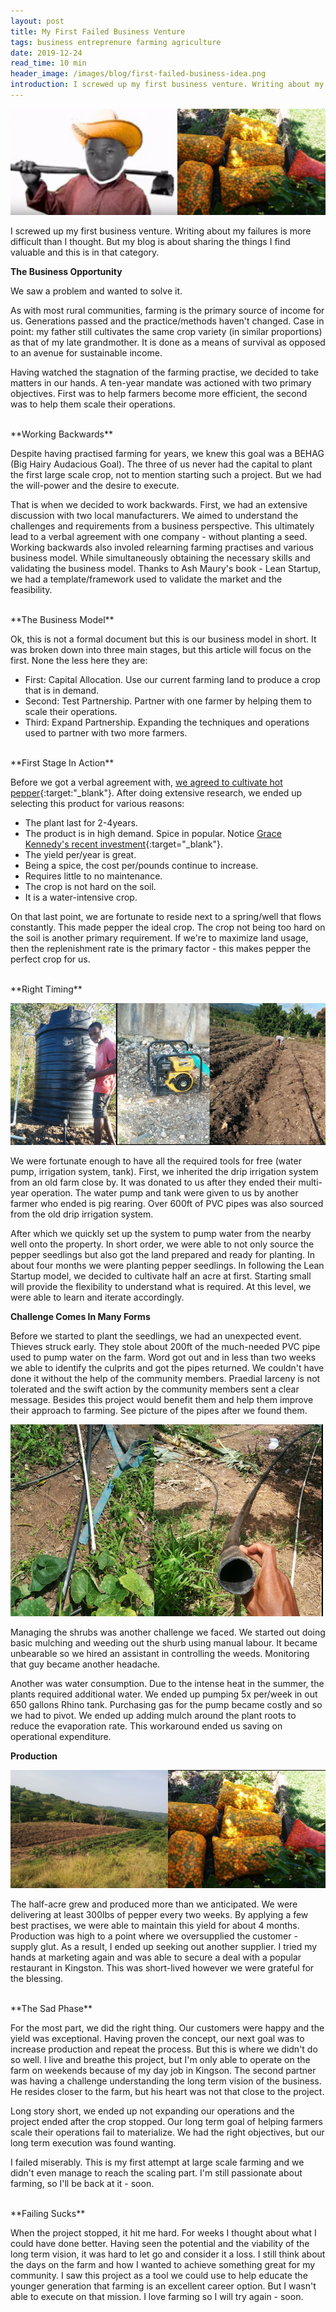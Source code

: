 ```yaml
---
layout: post
title: My First Failed Business Venture 
tags: business entreprenure farming agriculture
date: 2019-12-24
read_time: 10 min
header_image: /images/blog/first-failed-business-idea.png
introduction: I screwed up my first business venture. Writing about my failures is more difficult than I thought. But my blog is about sharing the things I find valuable and this is in that category.
---
```



!["My Pepper Farm"](/images/blog/2018-year_review_farmer.jpeg)

I screwed up my first business venture. Writing about my failures is more difficult than I thought. But my blog is about sharing the things I find valuable and this is in that category.


**The Business Opportunity**

We saw a problem and wanted to solve it. 

As with most rural communities, farming is the primary source of income for us. Generations passed and the practice/methods haven't changed. Case in point: my father still cultivates the same crop variety (in similar proportions) as that of my late grandmother. It is done as a means of survival as opposed to an avenue for sustainable income.

Having watched the stagnation of the farming practise, we decided to take matters in our hands. A ten-year mandate was actioned with two primary objectives. First was to help farmers become more efficient, the second was to help them scale their operations.

<br/>
**Working Backwards**

Despite having practised farming for years, we knew this goal was a BEHAG (Big Hairy Audacious Goal). The three of us never had the capital to plant the first large scale crop, not to mention starting such a project. But we had the will-power and the desire to execute. 

That is when we decided to work backwards. First, we had an extensive discussion with two local manufacturers. We aimed to understand the challenges and requirements from a business perspective. This ultimately lead to a verbal agreement with one company - without planting a seed. Working backwards also involed relearning farming practises and various business model. While simultaneously obtaining the necessary skills and validating the business model. Thanks to Ash Maury's book - Lean Startup, we had a template/framework used to validate the market and the feasibility.


<br/>
**The Business Model**

Ok, this is not a formal document but this is our business model in short. It was broken down into three main stages, but this article will focus on the first. None the less here they are:

- First: Capital Allocation. Use our current farming land to produce a crop that is in demand. 
- Second: Test Partnership. Partner with one farmer by helping them to scale their operations.
- Third: Expand Partnership. Expanding the techniques and operations used to partner with two more farmers.


<br/>
**First Stage In Action**


Before we got a verbal agreement with, [we agreed to cultivate hot pepper](http://www.agroinvest.gov.jm/wp-content/uploads/2019/04/Hot-Pepper-Investment-Profile-2018.pdf){:target:"_blank"}. After doing extensive research, we ended up selecting this product for various reasons:

- The plant last for 2-4years.
- The product is in high demand. Spice in popular. Notice [Grace Kennedy's recent investment](https://www.agroinvest.gov.jm/2019/02/20/gracekennedy-goes-into-farming-targets-50-more-supplies-from-agro-park/){:target="_blank"}.
- The yield per/year is great.
- Being a spice, the cost per/pounds continue to increase.
- Requires little to no maintenance.
- The crop is not hard on the soil.
- It is a water-intensive crop.

On that last point, we are fortunate to reside next to a spring/well that flows constantly. This made pepper the ideal crop. The crop not being too hard on the soil is another primary requirement. If we're to maximize land usage, then the replenishment rate is the primary factor - this makes pepper the perfect crop for us.


<br/>
**Right Timing**

!["The Pump And Tank"](/images/blog/pump-tank-pepper.jpg)

We were fortunate enough to have all the required tools for free (water pump, irrigation system, tank). First, we inherited the drip irrigation system from an old farm close by. It was donated to us after they ended their multi-year operation. The water pump and tank were given to us by another farmer who ended is pig rearing. Over 600ft of PVC pipes was also sourced from the old drip irrigation system.

After which we quickly set up the system to pump water from the nearby well onto the property. In short order, we were able to not only source the pepper seedlings but also got the land prepared and ready for planting. In about four months we were planting pepper seedlings. In following the Lean Startup model, we decided to cultivate half an acre at first. Starting small will provide the flexibility to understand what is required. At this level, we were able to learn and iterate accordingly. 


**Challenge Comes In Many Forms**

Before we started to plant the seedlings, we had an unexpected event. Thieves struck early. They stole about 200ft of the much-needed PVC pipe used to pump water on the farm. Word got out and in less than two weeks we able to identify the culprits and got the pipes returned. We couldn't have done it without the help of the community members. Praedial larceny is not tolerated and the swift action by the community members sent a clear message. Besides this project would benefit them and help them improve their approach to farming. See picture of the pipes after we found them.

!["We found the pipes"](/images/blog/we-found-the-pipes.jpg)


Managing the shrubs was another challenge we faced. We started out doing basic mulching and weeding out the shurb using manual labour. It became unbearable so we hired an assistant in controlling the weeds. Monitoring that guy became another headache. 

Another was water consumption. Due to the intense heat in the summer, the plants required additional water. We ended up pumping 5x per/week in out 650 gallons Rhino tank. Purchasing gas for the pump became costly and so we had to pivot. We ended up adding mulch around the plant roots to reduce the evaporation rate. This workaround ended us saving on operational expenditure.

**Production**

!["Yield Was Good"](/images/blog/pepper-yield-good.jpg)

The half-acre grew and produced more than we anticipated. We were delivering at least 300lbs of pepper every two weeks. By applying a few best practises, we were able to maintain this yield for about 4 months. Production was high to a point where we oversupplied the customer - supply glut. As a result, I ended up seeking out another supplier. I tried my hands at marketing again and was able to secure a deal with a popular restaurant in Kingston. This was short-lived however we were grateful for the blessing.


<br/>
**The Sad Phase**

For the most part, we did the right thing. Our customers were happy and the yield was exceptional. Having proven the concept, our next goal was to increase production and repeat the process. But this is where we didn't do so well. I live and breathe this project, but I'm only able to operate on the farm on weekends because of my day job in Kingson. The second partner was having a challenge understanding the long term vision of the business. He resides closer to the farm, but his heart was not that close to the project. 

Long story short, we ended up not expanding our operations and the project ended after the crop stopped. Our long term goal of helping farmers scale their operations fail to materialize. We had the right objectives, but our long term execution was found wanting. 

I failed miserably. This is my first attempt at large scale farming and we didn't even manage to reach the scaling part. I'm still passionate about farming, so I'll be back at it - soon. 


<br/>
**Failing Sucks**

When the project stopped, it hit me hard. For weeks I thought about what I could have done better. Having seen the potential and the viability of the long term vision, it was hard to let go and consider it a loss. I still think about the days on the farm and how I wanted to achieve something great for my community. I saw this project as a tool we could use to help educate the younger generation that farming is an excellent career option. But I wasn't able to execute on that mission. I love farming so I will try again - soon.




